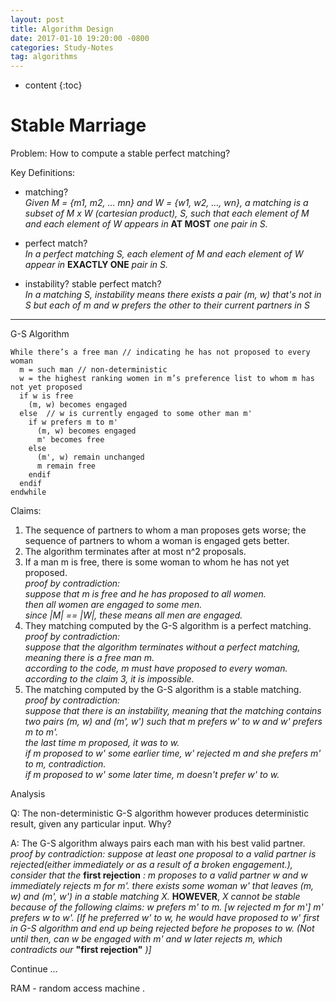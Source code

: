 ```yaml
---
layout: post
title: Algorithm Design
date: 2017-01-10 19:20:00 -0800
categories: Study-Notes
tag: algorithms
---
```


* content
{:toc}


# Stable Marriage

Problem: How to compute a stable perfect matching?

Key Definitions:
* matching?  
_Given M = {m1, m2, ... mn} and W = {w1, w2, ..., wn}, a matching is a subset of M x W (cartesian product), S, such that each element of M and each element of W appears in_ __AT MOST__ _one pair in S._

* perfect match?  
_In a perfect matching S, each element of M and each element of W appear in_ __EXACTLY ONE__ _pair in S._

* instability? stable perfect match?  
_In a matching S, instability means there exists a pair (m, w) that's not in S but each of m and w prefers the other to their current partners in S_

---

G-S Algorithm

```
While there’s a free man // indicating he has not proposed to every woman
  m = such man // non-deterministic
  w = the highest ranking women in m’s preference list to whom m has not yet proposed
  if w is free
    (m, w) becomes engaged
  else  // w is currently engaged to some other man m'
    if w prefers m to m'
      (m, w) becomes engaged
      m' becomes free
    else
      (m', w) remain unchanged
      m remain free
    endif
  endif
endwhile
```

Claims:
1. The sequence of partners to whom a man proposes gets worse; the sequence of partners to whom a woman is engaged gets better.
2. The algorithm terminates after at most n^2 proposals.
3. If a man m is free, there is some woman to whom he has not yet proposed.  
  _proof by contradiction:_  
    _suppose that m is free and he has proposed to all women._  
    _then all women are engaged to some men._  
    _since |M| == |W|, these means all men are engaged._  
4. They matching computed by the G-S algorithm is a perfect matching.  
  _proof by contradiction:_  
  _suppose that the algorithm terminates without a perfect matching, meaning there is a free man m._  
  _according to the code, m must have proposed to every woman._  
  _according to the claim 3, it is impossible._  
5. The matching computed by the G-S algorithm is a stable matching.  
  _proof by contradiction:_  
  _suppose that there is an instability, meaning that the matching contains two pairs (m, w) and (m', w') such that m prefers w' to w and w' prefers m to m'._  
  _the last time m proposed, it was to w._  
  _if m proposed to w' some earlier time, w' rejected m and she prefers m' to m, contradiction._  
  _if m proposed to w' some later time, m doesn't prefer w' to w._  

Analysis

Q: The non-deterministic G-S algorithm however produces deterministic result, given any particular input. Why?

A: The G-S algorithm always pairs each man with his best valid partner.
_proof by contradiction:_
_suppose at least one proposal to a valid partner is rejected(either immediately or as a result of a broken engagement.), consider that the_ __first rejection__ _: m proposes to a valid partner w and w immediately rejects m for m'._
_there exists some woman w' that leaves (m, w) and (m', w') in a stable matching X._
__HOWEVER__, _X cannot be stable because of the following claims:_
  _w prefers m' to m. [w rejected m for m']_
  _m' prefers w to w'. [If he preferred w' to w, he would have proposed to w' first in G-S algorithm and end up being rejected before he proposes to w. (Not until then, can w be engaged with m' and w later rejects m, which contradicts our_ __"first rejection"__ _)]_

Continue ...

RAM - random access machine .
